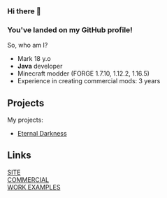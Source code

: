 ### Hi there 👋
### You've landed on my GitHub profile!


So, who am I?
* Mark 18 y.o
* **Java** developer
* Minecraft modder (FORGE 1.7.10, 1.12.2, 1.16.5)
* Experience in creating commercial mods: 3 years

## Projects 
My projects:
* [Eternal Darkness](https://vk.com/eternaldarknessmc)
## Links
[SITE](https://thelivan.ru/) <br>
[COMMERCIAL](https://github.com/TheLivan/THELIVAN-COMMERCIAL) <br>
[WORK EXAMPLES](https://github.com/TheLivan/THELIVAN-COMMERCIAL#%D0%BF%D1%80%D0%B8%D0%BC%D0%B5%D1%80%D1%8B-%D1%80%D0%B0%D0%B1%D0%BE%D1%82)

